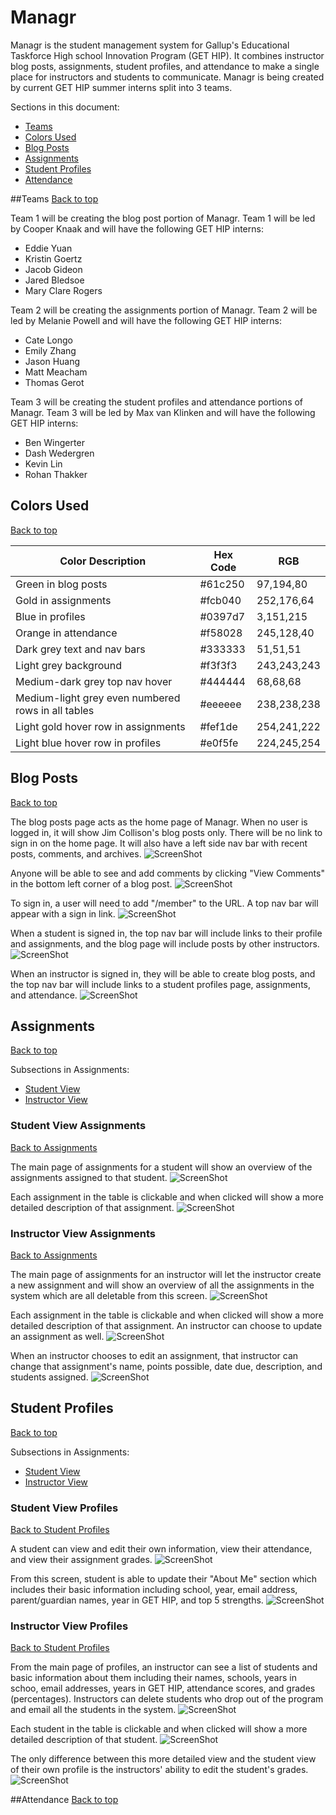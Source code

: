 # Managr
Managr is the student management system for Gallup's Educational Taskforce High school Innovation Program (GET HIP). It combines instructor blog posts, assignments, student profiles, and attendance to make a single place for instructors and students to communicate. Managr is being created by current GET HIP summer interns split into 3 teams.


Sections in this document:
- [Teams](#teams)
- [Colors Used](#colors-used)
- [Blog Posts](#blog-posts)
- [Assignments](#assignments)
- [Student Profiles](#student-profiles)
- [Attendance](#attendance)


##Teams
[Back to top](#managr)

Team 1 will be creating the blog post portion of Managr. Team 1 will be led by Cooper Knaak and will have the following GET HIP interns:
- Eddie Yuan
- Kristin Goertz
- Jacob Gideon
- Jared Bledsoe
- Mary Clare Rogers

Team 2 will be creating the assignments portion of Managr. Team 2 will be led by Melanie Powell and will have the following GET HIP interns:
- Cate Longo
- Emily Zhang
- Jason Huang
- Matt Meacham
- Thomas Gerot

Team 3 will be creating the student profiles and attendance portions of Managr. Team 3 will be led by Max van Klinken and will have the following GET HIP interns:
- Ben Wingerter
- Dash Wedergren
- Kevin Lin
- Rohan Thakker


## Colors Used
[Back to top](#managr)

| Color Description | Hex Code | RGB |
| --- | --- | --- |
| Green in blog posts | #61c250 | 97,194,80 |
| Gold in assignments | #fcb040 | 252,176,64 |
| Blue in profiles | #0397d7 | 3,151,215 |
| Orange in attendance | #f58028 | 245,128,40 |
| Dark grey text and nav bars | #333333 | 51,51,51 |
| Light grey background | #f3f3f3 | 243,243,243 |
| Medium-dark grey top nav hover | #444444 | 68,68,68 |
| Medium-light grey even numbered rows in all tables | #eeeeee | 238,238,238 |
| Light gold hover row in assignments | #fef1de | 254,241,222 |
| Light blue hover row in profiles | #e0f5fe | 224,245,254 |


## Blog Posts
[Back to top](#managr)

The blog posts page acts as the home page of Managr. When no user is logged in, it will show Jim Collison's blog posts only. There will be no link to sign in on the home page. It will also have a left side nav bar with recent posts, comments, and archives.
![ScreenShot](Screenshots/01HomeLocked.png)

Anyone will be able to see and add comments by clicking "View Comments" in the bottom left corner of a blog post.
![ScreenShot](Screenshots/02HomeLockedComments.png)

To sign in, a user will need to add "/member" to the URL. A top nav bar will appear with a sign in link.
![ScreenShot](Screenshots/03HomeUnlocked.png)

When a student is signed in, the top nav bar will include links to their profile and assignments, and the blog page will include posts by other instructors.
![ScreenShot](Screenshots/11SHome.png)

When an instructor is signed in, they will be able to create blog posts, and the top nav bar will include links to a student profiles page, assignments, and attendance.
![ScreenShot](Screenshots/21IHome.png)


## Assignments
[Back to top](#managr)

Subsections in Assignments:
- [Student View](#student-view-assignments)
- [Instructor View](#instructor-view-assignments)

### Student View Assignments
[Back to Assignments](#assignments)

The main page of assignments for a student will show an overview of the assignments assigned to that student.
![ScreenShot](Screenshots/14SAssignments.png)

Each assignment in the table is clickable and when clicked will show a more detailed description of that assignment.
![ScreenShot](Screenshots/15SAssignment.png)

### Instructor View Assignments
[Back to Assignments](#assignments)

The main page of assignments for an instructor will let the instructor create a new assignment and will show an overview of all the assignments in the system which are all deletable from this screen.
![ScreenShot](Screenshots/25IAssignments.png)

Each assignment in the table is clickable and when clicked will show a more detailed description of that assignment. An instructor can choose to update an assignment as well.
![ScreenShot](Screenshots/26IAssignment.png)

When an instructor chooses to edit an assignment, that instructor can change that assignment's name, points possible, date due, description, and students assigned.
![ScreenShot](Screenshots/27IUpdateAssignment.png)


## Student Profiles
[Back to top](#managr)

Subsections in Assignments:
- [Student View](#student-view-profiles)
- [Instructor View](#instructor-view-profiles)

### Student View Profiles
[Back to Student Profiles](#student-profiles)

A student can view and edit their own information, view their attendance, and view their assignment grades.
![ScreenShot](Screenshots/13SProfile.png)

From this screen, student is able to update their "About Me" section which includes their basic information including school, year, email address, parent/guardian names, year in GET HIP, and top 5 strengths.
![ScreenShot](Screenshots/12SUpdateProfile.png)

### Instructor View Profiles
[Back to Student Profiles](#student-profiles)

From the main page of profiles, an instructor can see a list of students and basic information about them including their names, schools, years in schoo, email addresses, years in GET HIP, attendance scores, and grades (percentages). Instructors can delete students who drop out of the program and email all the students in the system.
![ScreenShot](Screenshots/22IProfiles.png)

Each student in the table is clickable and when clicked will show a more detailed description of that student. 
![ScreenShot](Screenshots/23IProfile.png)

The only difference between this more detailed view and the student view of their own profile is the instructors' ability to edit the student's grades.
![ScreenShot](Screenshots/24IUpdateProfile.png)

##Attendance
[Back to top](#managr)

